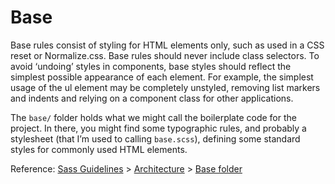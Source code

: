 # Base

Base rules consist of styling for HTML elements only, such as used in a CSS
reset or Normalize.css. Base rules should never include class selectors.
To avoid ‘undoing’ styles in components, base styles should reflect the
simplest possible appearance of each element. For example, the simplest usage
of the ul element may be completely unstyled, removing list markers and
indents and relying on a component class for other applications.

The `base/` folder holds what we might call the boilerplate code for the project.
In there, you might find some typographic rules, and probably a stylesheet
(that I’m used to calling `base.scss`), defining some standard styles for
commonly used HTML elements.

Reference: [Sass Guidelines](http://sass-guidelin.es/) > [Architecture](http://sass-guidelin.es/#architecture) > [Base folder](http://sass-guidelin.es/#base-folder)
